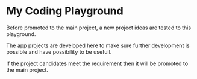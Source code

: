 # My Coding Playground
Before promoted to the main project, a new project ideas are tested to this playground.

The app projects are developed here to make sure further development is possible and have possibility to be usefull.

If the project candidates meet the requirement then it will be promoted to the main project.
